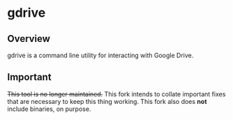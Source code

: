 gdrive
======


## Overview
gdrive is a command line utility for interacting with Google Drive.

## Important
~~This tool is no longer maintained.~~ This fork intends to collate important fixes that are necessary to keep this thing working. This fork also does **not** include binaries, on purpose.
